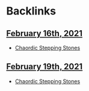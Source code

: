 
# Backlinks
## [February 16th, 2021](<February 16th, 2021.md>)
- [Chaordic Stepping Stones](<Chaordic Stepping Stones.md>)

## [February 19th, 2021](<February 19th, 2021.md>)
- [Chaordic Stepping Stones](<Chaordic Stepping Stones.md>)

